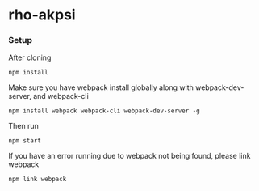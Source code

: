 # rho-akpsi

### Setup

After cloning

```
npm install
```

Make sure you have webpack install globally along with webpack-dev-server, and webpack-cli

```
npm install webpack webpack-cli webpack-dev-server -g
```

Then run

```
npm start
```

If you have an error running due to webpack not being found, please link webpack

```
npm link webpack
```
